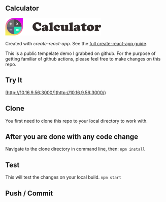 Calculator
---
<img src="Logotype primary.png" width="60%" height="60%" />

Created with *create-react-app*. See the [full create-react-app guide](https://github.com/facebookincubator/create-react-app/blob/master/packages/react-scripts/template/README.md).

This is a public tempelate demo I grabbed on github.
For the purpose of getting familiar of github actions, please feel free to make changes on this repo.

Try It
---

[http://10.16.9.56:3000/](http://10.16.9.56:3000/)

Clone
---
You first need to clone this repo to your local directory to work with.

After you are done with any code change
---
Navigate to the clone directory in command line, then:
`npm install`

Test
---
This will test the changes on your local build.
`npm start`

Push / Commit
---
